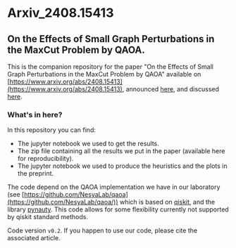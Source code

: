 # Arxiv_2408.15413
## On the Effects of Small Graph Perturbations in the MaxCut Problem by QAOA.
This is the companion repository for the paper "On the Effects of Small Graph Perturbations in the MaxCut Problem by QAOA" available on [https://www.arxiv.org/abs/2408.15413](https://www.arxiv.org/abs/2408.15413), announced [here](https://leonardolavagna.github.io/posts/2024/08/SYM-QAOA/), and discussed [here](https://lavagnaleo.wordpress.com/2024/08/29/on-the-effects-of-small-graph-perturbations-in-themaxcut-problem-by-qaoa).

### What's in here? 
In this repository you can find:
- The jupyter notebook we used to get the results.
- The zip file containing all the results we put in the paper (available here for reproducibility).
- The jupyter notebook we used to produce the heuristics and the plots in the preprint.

The code depend on the QAOA implementation we have in our laboratory (see [https://github.com/NesyaLab/qaoa](https://github.com/NesyaLab/qaoa/)) which is based on [qiskit](https://www.ibm.com/quantum/qiskit), and the library [pynauty](https://github.com/pdobsan/pynauty). This code allows for some flexibility currently not supported by qiskit standard methods. 

Code version `v0.2`. If you happen to use our code, please cite the associated article.

